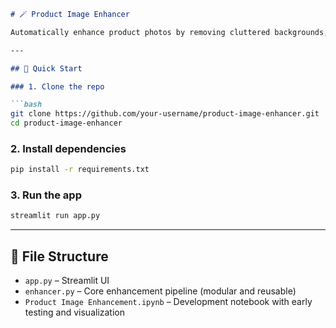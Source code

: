 
```markdown
# 🪄 Product Image Enhancer

Automatically enhance product photos by removing cluttered backgrounds, improving lighting, boosting contrast, and simulating studio-style shadows.

---

## 🚀 Quick Start

### 1. Clone the repo

```bash
git clone https://github.com/your-username/product-image-enhancer.git
cd product-image-enhancer
```

### 2. Install dependencies

```bash
pip install -r requirements.txt
```
### 3. Run the app

```bash
streamlit run app.py
```

---

## 📂 File Structure

- `app.py` – Streamlit UI
- `enhancer.py` – Core enhancement pipeline (modular and reusable)
- `Product Image Enhancement.ipynb` – Development notebook with early testing and visualization

